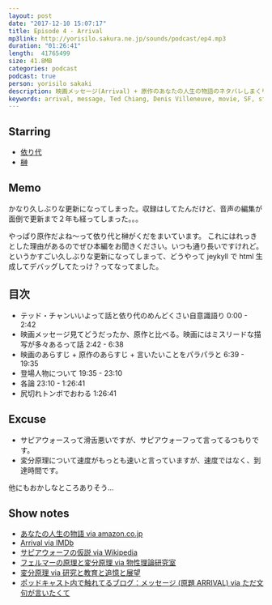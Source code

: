 ```yaml
---
layout: post
date: "2017-12-10 15:07:17"
title: Episode 4 - Arrival
mp3link: http://yorisilo.sakura.ne.jp/sounds/podcast/ep4.mp3
duration: "01:26:41"
length:  41765499
size: 41.8MB
categories: podcast
podcast: true
person: yorisilo sakaki
description: 映画メッセージ(Arrival) + 原作のあなたの人生の物語のネタバレしまくりな感想会です。映画よりもテッド・チャンの原作をおすすめ！と原作厨なことを言っております。2017/6/24 に収録してます。
keywords: arrival, message, Ted Chiang, Denis Villeneuve, movie, SF, sf
---
```

## Starring
- [依り代](http://twitter.com/yorisilo)
- [榊](http://twitter.com/No_Yes_Hey)

## Memo
かなり久しぶりな更新になってしまった。収録はしてたんだけど、音声の編集が面倒で更新まで２年も経ってしまった。。。

やっぱり原作だよね〜って依り代と榊がくだをまいています。
これにはれっきとした理由があるのでぜひ本編をお聞きください。いつも通り長いですけれど。
というかすごい久しぶりな更新になってしまって、どうやって jeykyll で html 生成してデバッグしてたっけ？ってなってました。

## 目次
* テッド・チャンいいよって話と依り代のめんどくさい自意識語り 0:00 - 2:42
* 映画メッセージ見てどうだったか、原作と比べる。映画にはミスリードな描写が多々あるって話 2:42 - 6:38
* 映画のあらすじ + 原作のあらすじ + 言いたいことをパラパラと 6:39 - 19:35
* 登場人物について 19:35 - 23:10
* 各論 23:10 - 1:26:41
* 尻切れトンボでおわる 1:26:41

## Excuse
* サピアウォースって滑舌悪いですが、サピアウォーフって言ってるつもりです。
* 変分原理について速度がもっとも速いと言っていますが、速度ではなく、到達時間です。

他にもおかしなところありそう…

## Show notes
* [あなたの人生の物語 via amazon.co.jp](http://amzn.asia/f43JFH4)
* [Arrival via IMDb](http://www.imdb.com/title/tt2543164/)
* [サピアウォーフの仮説 via Wikipedia](https://ja.wikipedia.org/wiki/%E3%82%B5%E3%83%94%E3%82%A2%EF%BC%9D%E3%82%A6%E3%82%A9%E3%83%BC%E3%83%95%E3%81%AE%E4%BB%AE%E8%AA%AC)
* [フェルマーの原理と変分原理 via 物性理論研究室](https://cmt.phys.kyushu-u.ac.jp/virtuallab/phys/physmath/light.html)
* [変分原理 via 研究と教育と追憶と展望](http://tsuyu.cocolog-nifty.com/blog/2008/06/post_c095.html)
*  [ポッドキャスト内で触れてるブログ：メッセージ (原題 ARRIVAL) via ただ文句が言いたくて ](https://www.tadamonkugaiitakute.com/17124.html)
